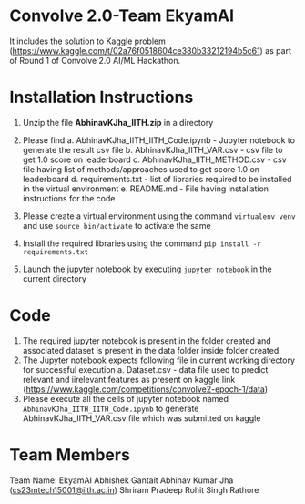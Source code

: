 # Convolve 2.0-Team EkyamAI 

It includes the solution to Kaggle problem  (https://www.kaggle.com/t/02a76f0518604ce380b33212194b5c61) as part of Round 1 of Convolve 2.0 AI/ML Hackathon.

# Installation Instructions

1. Unzip the file **AbhinavKJha_IITH.zip** in a directory
2. Please find 
	a. AbhinavKJha_IITH_IITH_Code.ipynb -  Jupyter notebook to generate the result csv file 
	b. AbhinavKJha_IITH_VAR.csv - csv file to get 1.0 score on leaderboard
	c. AbhinavKJha_IITH_METHOD.csv - csv file having list of methods/approaches used to get score 1.0 on leaderboard 
	d. requirements.txt - list of libraries required to be installed in the virtual environment
	e. README.md - File having installation instructions for the code
	
3. Please create a virtual environment using the command `virtualenv venv` and use `source bin/activate` to activate the same
4. Install the required libraries using the command `pip install -r requirements.txt`
5. Launch the jupyter notebook by executing `jupyter notebook` in the current directory

# Code

1. The required jupyter notebook is present in the folder created and associated dataset is present in the data folder inside folder created.
2. The Jupyter notebook expects following file in current working directory for successful execution 
	a. Dataset.csv - data file used to predict relevant and iirelevant features as present on kaggle link (https://www.kaggle.com/competitions/convolve2-epoch-1/data)
3. Please execute all the cells of jupyter notebook named `AbhinavKJha_IITH_IITH_Code.ipynb` to generate AbhinavKJha_IITH_VAR.csv file which was submitted on kaggle


# Team Members
Team Name: EkyamAI
Abhishek Gantait
Abhinav Kumar Jha (cs23mtech15001@iith.ac.in)
Shriram Pradeep
Rohit Singh Rathore